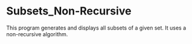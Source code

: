 # Subsets_Non-Recursive
This program generates and displays all subsets of a given set. It uses a non-recursive algorithm.
